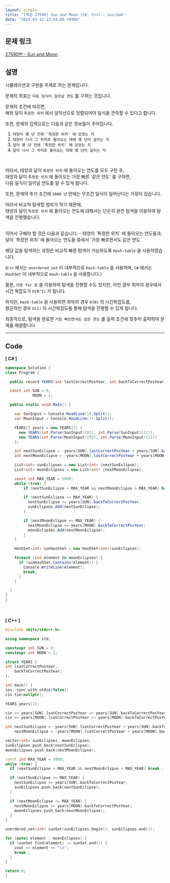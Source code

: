 ```yaml
---
layout: single
title: "[백준 27590] Sun and Moon (C#, C++) - soo:bak"
date: "2023-03-12 13:54:00 +0900"
---
```


## 문제 링크
  [27590번 - Sun and Moon](https://www.acmicpc.net/problem/27590)

## 설명
  시뮬레이션과 구현을 주제로 하는 문제입니다. <br>

  문제의 목표는 `다음 일식이 일어날 연도` 를 구하는 것입니다.<br>

  문제의 조건에 따르면,<br>
  해와 달이 `특정한 위치` 에서 일직선으로 정렬되어야 일식을 관측할 수 있다고 합니다. <br>

  또한, 문제의 입력으로는 다음과 같은 정보들이 주어집니다.<br>
  1. `태양이 몇 년 전에 '특정한 위치' 에 있었는 지`
  2. `태양이 다시 그 위치로 돌아오는 데에 몇 년이 걸리는 지`
  3. `달이 몇 년 전에 '특정한 위치' 에 있었는 지`
  4. `달이 다시 그 위치로 돌아오는 데에 몇 년이 걸리는 지`

  <br>

  따라서, 태양과 달이 `특정한 위치` 에 돌아오는 연도를 모두 구한 후, <br>
  태양과 달이 `특정한 위치` 에 돌아오는 가장 빠른 '같은 연도' 를 구하면,<br>
  다음 일식이 일어날 연도를 알 수 있게 됩니다. <br>

  또한, 문제의 추가 조건에 `5000 년` 안에는 무조건 일식이 일어난다는 가정이 있습니다.<br>

  따라서 비교적 탐색할 범위가 작기 때문에,<br>
  태양과 달이 `특정한 위치` 에 돌아오는 연도에 대해서는 단순히 완전 탐색을 이용하여 탐색을 진행했습니다.<br>

  <br>
  이어서 구해야 할 것은 다음과 같습니다.
  - 태양이 `특정한 위치` 에 돌아오는 연도들과, 달이 `특정한 위치` 에 돌아오는 연도들 중에서 `가장 빠르면서도 같은 연도`

  해당 값을 탐색하는 과정은 비교적 빠른 탐색이 가능하도록 `Hash-table` 을 사용하였습니다.<br>

  (`C++` 에서는 `unordered_set` 이 내부적으로 `Hash-table` 을 사용하며, `C#` 에서는 `HashSet` 이 내부적으로 `Hash-table` 을 사용합니다.)<br>

  물론, `이중 for 문` 을 이용하여 탐색을 진행할 수도 있지만, 이런 경우 최악의 경우에서 시간 복잡도가 `O(N^2)` 가 됩니다.

  하지만, `Hash-table` 을 사용하면 최악의 경우 `O(N)` 의 시간복잡도를,<br>
  평균적인 경우 `O(1)` 의 시간복잡도를 통해 탐색을 진행할 수 있게 됩니다.<br>

  최종적으로, 탐색을 완료한 `가장 빠르면서도 같은 연도` 를 출력 조건에 맞추어 출력하여 문제를 해결합니다. <br>

- - -

## Code
<b>[ C# ] </b>
<br>

  ```c#
namespace Solution {
  class Program {

    public record YEARS(int lastCorrectPosYear, int backToCorrectPosYear);

    const int SUN = 0,
              MOON = 1;

    public static void Main() {

      var SunInput = Console.ReadLine()?.Split();
      var MoonInput = Console.ReadLine()?.Split();

      YEARS[] years = new YEARS[2] {
        new YEARS(int.Parse(SunInput![0]), int.Parse(SunInput![1])),
        new YEARS(int.Parse(MoonInput![0]), int.Parse(MoonInput![1]))
      };

      int nextSunEclipse = -years[SUN].lastCorrectPosYear + years[SUN].backToCorrectPosYear;
      int nextMoonEclipse = -years[MOON].lastCorrectPosYear + years[MOON].backToCorrectPosYear;

      List<int> sunEclipses = new List<int> {nextSunEclipse};
      List<int> moonEclipses = new List<int> {nextMoonEclipse};

      const int MAX_YEAR = 5000;
      while (true) {
          if (nextSunEclipse > MAX_YEAR && nextMoonEclipse > MAX_YEAR) break;

          if (nextSunEclipse <= MAX_YEAR) {
            nextSunEclipse += years[SUN].backToCorrectPosYear;
            sunEclipses.Add(nextSunEclipse);
          }

          if (nextMoonEclipse <= MAX_YEAR) {
            nextMoonEclipse += years[MOON].backToCorrectPosYear;
            moonEclipses.Add(nextMoonEclipse);
          }
      }

      HashSet<int> sunHashSet = new HashSet<int>(sunEclipses);

      foreach (int element in moonEclipses) {
        if (sunHashSet.Contains(element)) {
          Console.WriteLine(element);
          break;
        }
      }

    }
  }
}
  ```
<br><br>
<b>[ C++ ] </b>
<br>

  ```c++
#include <bits/stdc++.h>

using namespace std;

constexpr int SUN = 0;
constexpr int MOON = 1;

struct YEARS {
  int lsatCorrectPosYear,
      backToCorrectPosYear;
};

int main() {
  ios::sync_with_stdio(false);
  cin.tie(nullptr);

  YEARS years[2];

  cin >> years[SUN].lsatCorrectPosYear >> years[SUN].backToCorrectPosYear;
  cin >> years[MOON].lsatCorrectPosYear >> years[MOON].backToCorrectPosYear;

  int nextSunEclipse = -years[SUN].lsatCorrectPosYear + years[SUN].backToCorrectPosYear,
      nextMoonEclipse = -years[MOON].lsatCorrectPosYear + years[MOON].backToCorrectPosYear;

  vector<int> sunEclipses, moonEclipses;
  sunEclipses.push_back(nextSunEclipse);
  moonEclipses.push_back(nextMoonEclipse);

  const int MAX_YEAR = 5000;
  while (true) {
    if (nextSunEclipse > MAX_YEAR && nextMoonEclipse > MAX_YEAR) break ;

    if (nextSunEclipse <= MAX_YEAR) {
      nextSunEclipse += years[SUN].backToCorrectPosYear;
      sunEclipses.push_back(nextSunEclipse);
    }

    if (nextMoonEclipse <= MAX_YEAR) {
      nextMoonEclipse += years[MOON].backToCorrectPosYear;
      moonEclipses.push_back(nextMoonEclipse);
    }
  }

  unordered_set<int> sunSet(sunEclipses.begin(), sunEclipses.end());

  for (auto& element : moonEclipses) {
    if (sunSet.find(element) != sunSet.end()) {
      cout << element << "\n";
      break ;
    }
  }

  return 0;
}
  ```
